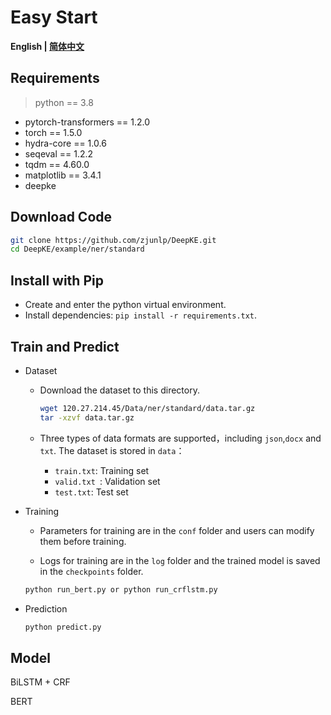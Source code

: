 # Easy Start

<p align="left">
    <b> English | <a href="https://github.com/zjunlp/DeepKE/blob/main/example/ner/standard/README_CN.md">简体中文</a> </b>
</p>

## Requirements

> python == 3.8 

- pytorch-transformers == 1.2.0
- torch == 1.5.0
- hydra-core == 1.0.6
- seqeval == 1.2.2
- tqdm == 4.60.0
- matplotlib == 3.4.1
- deepke

## Download Code

```bash
git clone https://github.com/zjunlp/DeepKE.git
cd DeepKE/example/ner/standard
```

## Install with Pip

- Create and enter the python virtual environment.
- Install dependencies: `pip install -r requirements.txt`.

## Train and Predict

- Dataset

  - Download the dataset to this directory.

    ```bash
    wget 120.27.214.45/Data/ner/standard/data.tar.gz
    tar -xzvf data.tar.gz
    ```

  - Three types of data formats are supported，including `json`,`docx` and `txt`. The dataset is stored in `data`：
    - `train.txt`: Training set
    - `valid.txt `: Validation set
    - `test.txt`: Test set

- Training

  - Parameters for training are in the `conf` folder and users can modify them before training.

  - Logs for training are in the `log` folder and the trained model is saved in the `checkpoints` folder.

  ```bash
  python run_bert.py or python run_crflstm.py
  ```

- Prediction

  ```bash
  python predict.py
  ```

## Model

BiLSTM + CRF

BERT
